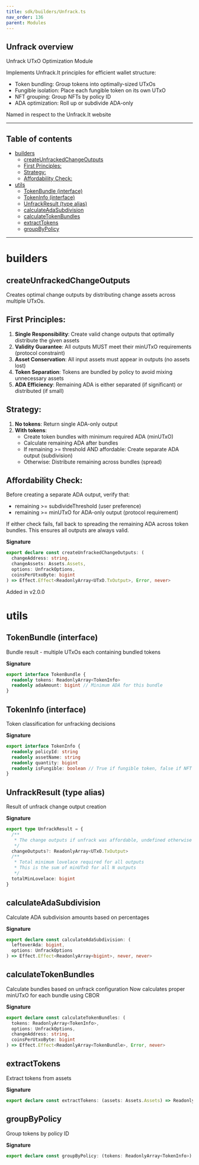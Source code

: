 ```yaml
---
title: sdk/builders/Unfrack.ts
nav_order: 136
parent: Modules
---
```


## Unfrack overview

Unfrack UTxO Optimization Module

Implements Unfrack.It principles for efficient wallet structure:

- Token bundling: Group tokens into optimally-sized UTxOs
- Fungible isolation: Place each fungible token on its own UTxO
- NFT grouping: Group NFTs by policy ID
- ADA optimization: Roll up or subdivide ADA-only

Named in respect to the Unfrack.It website

---

<h2 class="text-delta">Table of contents</h2>

- [builders](#builders)
  - [createUnfrackedChangeOutputs](#createunfrackedchangeoutputs)
  - [First Principles:](#first-principles)
  - [Strategy:](#strategy)
  - [Affordability Check:](#affordability-check)
- [utils](#utils)
  - [TokenBundle (interface)](#tokenbundle-interface)
  - [TokenInfo (interface)](#tokeninfo-interface)
  - [UnfrackResult (type alias)](#unfrackresult-type-alias)
  - [calculateAdaSubdivision](#calculateadasubdivision)
  - [calculateTokenBundles](#calculatetokenbundles)
  - [extractTokens](#extracttokens)
  - [groupByPolicy](#groupbypolicy)

---

# builders

## createUnfrackedChangeOutputs

Creates optimal change outputs by distributing change assets across multiple UTxOs.

## First Principles:

1. **Single Responsibility**: Create valid change outputs that optimally distribute the given assets
2. **Validity Guarantee**: All outputs MUST meet their minUTxO requirements (protocol constraint)
3. **Asset Conservation**: All input assets must appear in outputs (no assets lost)
4. **Token Separation**: Tokens are bundled by policy to avoid mixing unnecessary assets
5. **ADA Efficiency**: Remaining ADA is either separated (if significant) or distributed (if small)

## Strategy:

1. **No tokens**: Return single ADA-only output
2. **With tokens**:
   - Create token bundles with minimum required ADA (minUTxO)
   - Calculate remaining ADA after bundles
   - If remaining >= threshold AND affordable: Create separate ADA output (subdivision)
   - Otherwise: Distribute remaining across bundles (spread)

## Affordability Check:

Before creating a separate ADA output, verify that:

- remaining >= subdivideThreshold (user preference)
- remaining >= minUTxO for ADA-only output (protocol requirement)

If either check fails, fall back to spreading the remaining ADA across token bundles.
This ensures all outputs are always valid.

**Signature**

```ts
export declare const createUnfrackedChangeOutputs: (
  changeAddress: string,
  changeAssets: Assets.Assets,
  options: UnfrackOptions,
  coinsPerUtxoByte: bigint
) => Effect.Effect<ReadonlyArray<UTxO.TxOutput>, Error, never>
```

Added in v2.0.0

# utils

## TokenBundle (interface)

Bundle result - multiple UTxOs each containing bundled tokens

**Signature**

```ts
export interface TokenBundle {
  readonly tokens: ReadonlyArray<TokenInfo>
  readonly adaAmount: bigint // Minimum ADA for this bundle
}
```

## TokenInfo (interface)

Token classification for unfracking decisions

**Signature**

```ts
export interface TokenInfo {
  readonly policyId: string
  readonly assetName: string
  readonly quantity: bigint
  readonly isFungible: boolean // True if fungible token, false if NFT
}
```

## UnfrackResult (type alias)

Result of unfrack change output creation

**Signature**

```ts
export type UnfrackResult = {
  /**
   * The change outputs if unfrack was affordable, undefined otherwise
   */
  changeOutputs?: ReadonlyArray<UTxO.TxOutput>
  /**
   * Total minimum lovelace required for all outputs
   * This is the sum of minUTxO for all N outputs
   */
  totalMinLovelace: bigint
}
```

## calculateAdaSubdivision

Calculate ADA subdivision amounts based on percentages

**Signature**

```ts
export declare const calculateAdaSubdivision: (
  leftoverAda: bigint,
  options: UnfrackOptions
) => Effect.Effect<ReadonlyArray<bigint>, never, never>
```

## calculateTokenBundles

Calculate bundles based on unfrack configuration
Now calculates proper minUTxO for each bundle using CBOR

**Signature**

```ts
export declare const calculateTokenBundles: (
  tokens: ReadonlyArray<TokenInfo>,
  options: UnfrackOptions,
  changeAddress: string,
  coinsPerUtxoByte: bigint
) => Effect.Effect<ReadonlyArray<TokenBundle>, Error, never>
```

## extractTokens

Extract tokens from assets

**Signature**

```ts
export declare const extractTokens: (assets: Assets.Assets) => ReadonlyArray<TokenInfo>
```

## groupByPolicy

Group tokens by policy ID

**Signature**

```ts
export declare const groupByPolicy: (tokens: ReadonlyArray<TokenInfo>) => Map<string, ReadonlyArray<TokenInfo>>
```
